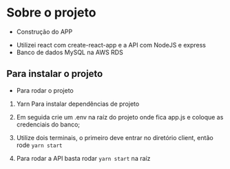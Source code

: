 # Sobre o projeto

- Construção do APP

* Utilizei react com create-react-app e a API com NodeJS e express
* Banco de dados MySQL na AWS RDS

## Para instalar o projeto

- Para rodar o projeto

1. Yarn 
    Para instalar dependências de projeto

2. Em seguida crie um .env na raíz do projeto onde fica app.js
   e coloque as credenciais do banco;

3. Utilize dois terminais, o primeiro deve entrar no diretório client,
   então rode ```yarn start```

4. Para rodar a API basta rodar ```yarn start``` na raíz

